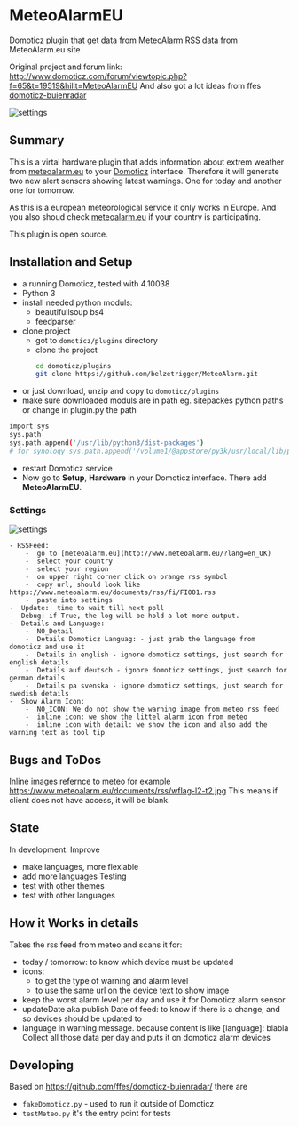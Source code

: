 # MeteoAlarmEU
Domoticz plugin that get data from MeteoAlarm RSS data from MeteoAlarm.eu site

Original project 
and forum link: http://www.domoticz.com/forum/viewtopic.php?f=65&t=19519&hilit=MeteoAlarmEU
And also got a lot ideas from ffes [domoticz-buienradar](https://github.com/ffes/domoticz-buienradar/)

![settings](https://github.com/belzetrigger/domoticz-MeteoAlarmEU/raw/master/resources/unit_en_ml_warnings.PNG)

## Summary
This is a virtal hardware plugin that adds information about extrem weather from [meteoalarm.eu](http://www.meteoalarm.eu/) to your [Domoticz](https://www.domoticz.com/) interface. Therefore it will generate two new alert sensors showing latest warnings. One for today and another one for tomorrow.

As this is a european meteorological service it only works in Europe. And you also shoud check [meteoalarm.eu](http://www.meteoalarm.eu/about.php?lang=en_UK) if your country is participating. 

This plugin is open source.



## Installation and Setup
- a running Domoticz, tested with 4.10038
- Python 3
- install needed python moduls:
  - beautifullsoup bs4
  - feedparser
- clone project
    - got to `domoticz/plugins` directory 
    - clone the project
        ```bash
        cd domoticz/plugins
        git clone https://github.com/belzetrigger/MeteoAlarm.git
        ```
- or just download, unzip and copy to `domoticz/plugins` 
- make sure downloaded moduls are in path eg. sitepackes python paths or change in plugin.py the path
```bash
import sys
sys.path
sys.path.append('/usr/lib/python3/dist-packages')
# for synology sys.path.append('/volume1/@appstore/py3k/usr/local/lib/python3.5/site-packages')
```
- restart Domoticz service
- Now go to **Setup**, **Hardware** in your Domoticz interface. There add
**MeteoAlarmEU**.
### Settings
![settings](https://github.com/belzetrigger/domoticz-MeteoAlarmEU/raw/master/resources/settings.PNG)

    - RSSFeed:
        -  go to [meteoalarm.eu](http://www.meteoalarm.eu/?lang=en_UK)
        -  select your country
        -  select your region
        -  on upper right corner click on orange rss symbol
        -  copy url, should look like https://www.meteoalarm.eu/documents/rss/fi/FI001.rss
        -  paste into settings
    -  Update:  time to wait till next poll
    -  Debug: if True, the log will be hold a lot more output.
    -  Details and Language:
        -  NO_Detail
        -  Details Domoticz Languag: - just grab the language from domoticz and use it
        -  Details in english - ignore domoticz settings, just search for english details 
        -  Details auf deutsch - ignore domoticz settings, just search for german details 
        -  Details pa svenska - ignore domoticz settings, just search for swedish details 
    -  Show Alarm Icon:
        -  NO_ICON: We do not show the warning image from meteo rss feed
        -  inline icon: we show the littel alarm icon from meteo
        -  inline icon with detail: we show the icon and also add the warning text as tool tip


## Bugs and ToDos
Inline images refernce to meteo for example https://www.meteoalarm.eu/documents/rss/wflag-l2-t2.jpg 
This means if client does not have access, it will be blank.

## State
In development. 
Improve
- make languages, more flexiable
- add more languages
Testing 
 - test with other themes
 - test with other languages
 
## How it Works in details
Takes the rss feed from meteo and scans it for:
- today / tomorrow: to know which device must be updated
- icons: 
    - to get the type of warning and alarm level
    - to use the same url on the device text to show image 
- keep the worst alarm level per day and use it for Domoticz alarm sensor
- updateDate aka publish Date of feed: to know if there is a change, and so devices should be updated to
- language in warning message. because content is like [language]: blabla
Collect all those data per day and puts it on domoticz alarm devices

## Developing
Based on https://github.com/ffes/domoticz-buienradar/ there are
 -  `fakeDomoticz.py` - used to run it outside of Domoticz
 -  `testMeteo.py` it's the entry point for tests
